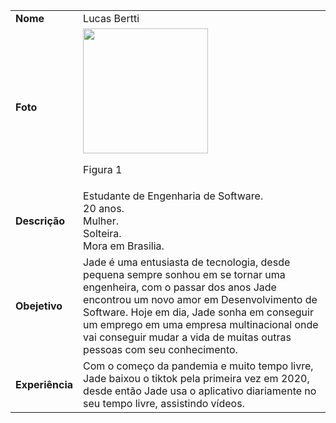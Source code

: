 

|     |                                                                                   |               
|:--- | --------------------------------------------------------------------------------- |
|**Nome**| Lucas Bertti |
|  **Foto**   | <img width="200px" src="https://thispersondoesnotexist.com/image"><p>Figura 1</p> 
|**Descrição** | Estudante de Engenharia de Software.<br> 20 anos. <br>Mulher. <br>Solteira. <br>Mora em Brasilia.|
|**Obejetivo**|Jade é uma entusiasta de tecnologia, desde pequena sempre sonhou em se tornar uma engenheira, com o passar dos anos Jade encontrou um novo amor em Desenvolvimento de Software. Hoje em dia, Jade sonha em conseguir um emprego em uma empresa multinacional onde vai conseguir mudar a vida de muitas outras pessoas com seu conhecimento.|
  |**Experiência**|Com o começo da pandemia e muito tempo livre, Jade baixou o tiktok pela primeira vez em 2020, desde então Jade usa o aplicativo diariamente no seu tempo livre, assistindo vídeos.|
